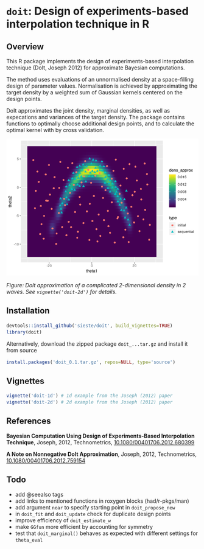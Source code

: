 # `doit`: Design of experiments-based interpolation technique in R

## Overview

This R package implements the design of experiments-based interpolation
technique (DoIt, Joseph 2012) for approximate Bayesian computations. 

The method uses evaluations of an unnormalised density at a space-filling
design of parameter values. Normalisation is achieved by approximating the
target density by a weighted sum of Gaussian kernels centered on the design
points. 

DoIt approximates the joint density, marginal densities, as well as expecations
and variances of the target density. The package contains functions to
optimally choose additional design points, and to calculate the optimal kernel
with by cross validation.

![Example plot of 2d DoIt approximation](fig/doit-2d.png)

_Figure: DoIt approximation of a complicated 2-dimensional density in 2 waves. See `vignette('doit-2d')` for details._

## Installation

```r
devtools::install_github('sieste/doit', build_vignettes=TRUE)
library(doit)
```

Alternatively, download the zipped package `doit_...tar.gz` and install it from
source

```r
install.packages('doit_0.1.tar.gz', repos=NULL, type='source')
```


## Vignettes

```r
vignette('doit-1d') # 1d example from the Joseph (2012) paper
vignette('doit-2d') # 2d example from the Joseph (2012) paper
```

## References

**Bayesian Computation Using Design of Experiments-Based Interpolation Technique**, Joseph, 2012, Technometrics,
[10.1080/00401706.2012.680399](http://dx.doi.org/10.1080/00401706.2012.680399)

**A Note on Nonnegative DoIt Approximation**, Joseph, 2012, Technometrics, [10.1080/00401706.2012.759154](http://dx.doi.org/10.1080/00401706.2012.759154)


## Todo

- add @seealso tags
- add links to mentioned functions in roxygen blocks (had/r-pkgs/man)
- add argument `near` to specify starting point in `doit_propose_new`
- in `doit_fit` and `doit_update` check for duplicate design points
- improve efficiency of `doit_estimate_w`
- make `GGfun` more efficient by accounting for symmetry
- test that `doit_marginal()` behaves as expected with different settings for
  `theta_eval`



